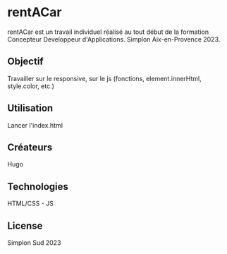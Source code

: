 # rentACar
rentACar est un travail individuel réalisé au tout début de la formation Concepteur Developpeur d'Applications. Simplon Aix-en-Provence 2023.

## Objectif
Travailler sur le responsive, sur le js (fonctions, element.innerHtml, style.color, etc.)

## Utilisation
Lancer l'index.html

## Créateurs
Hugo

## Technologies
HTML/CSS - JS 

## License
Simplon Sud 2023
